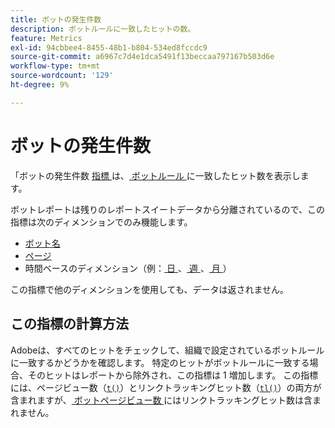 ```yaml
---
title: ボットの発生件数
description: ボットルールに一致したヒットの数。
feature: Metrics
exl-id: 94cbbee4-8455-48b1-b804-534ed8fccdc9
source-git-commit: a6967c7d4e1dca5491f13beccaa797167b503d6e
workflow-type: tm+mt
source-wordcount: '129'
ht-degree: 9%

---
```


# ボットの発生件数

「ボットの発生件数 [ 指標 ](overview.md) は、[ ボットルール ](/help/admin/tools/manage-rs/edit-settings/general/bot-removal/bot-rules.md) に一致したヒット数を表示します。

ボットレポートは残りのレポートスイートデータから分離されているので、この指標は次のディメンションでのみ機能します。

* [ボット名](../dimensions/bot-name.md)
* [ページ](../dimensions/page.md)
* 時間ベースのディメンション（例：[ 日 ](../dimensions/day.md)、[ 週 ](../dimensions/week.md)、[ 月 ](../dimensions/month.md)）

この指標で他のディメンションを使用しても、データは返されません。

## この指標の計算方法

Adobeは、すべてのヒットをチェックして、組織で設定されているボットルールに一致するかどうかを確認します。 特定のヒットがボットルールに一致する場合、そのヒットはレポートから除外され、この指標は 1 増加します。 この指標には、ページビュー数（[`t()`](/help/implement/vars/functions/t-method.md)）とリンクトラッキングヒット数（[`tl()`](/help/implement/vars/functions/tl-method.md)）の両方が含まれますが、[ ボットページビュー数 ](bot-page-views.md) にはリンクトラッキングヒット数は含まれません。
